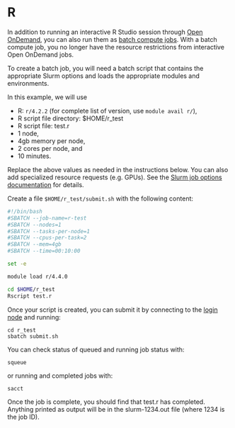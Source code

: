 # R

In addition to running an interactive R Studio session through [Open
OnDemand](https://docs.rcd.clemson.edu/openod/apps/r_studio_server/), you can also run
them as [batch compute
jobs](https://docs.rcd.clemson.edu/palmetto/jobs_slurm/submit/#submitting-a-batch-job-in-slurm).
With a batch compute job, you no longer have the resource restrictions from
interactive Open OnDemand jobs.

To create a batch job, you will need a batch script that contains the
appropriate Slurm options and loads the appropriate modules and environments.

In this example, we will use

- R: `r/4.2.2` (for complete list of version, use `module avail r/`),
- R script file directory: $HOME/r_test
- R script file: test.r
- 1 node,
- 4gb memory per node,
- 2 cores per node, and
- 10 minutes.

Replace the above values as needed in the instructions below. You can also add
specialized resource requests (e.g. GPUs). See the [Slurm job options
documentation](https://docs.rcd.clemson.edu/palmetto/jobs_slurm/submit/#slurm-job-submission-flags)
for details.

Create a file `$HOME/r_test/submit.sh` with the following content:

```sh
#!/bin/bash
#SBATCH --job-name=r-test
#SBATCH --nodes=1
#SBATCH --tasks-per-node=1
#SBATCH --cpus-per-task=2
#SBATCH --mem=4gb
#SBATCH --time=00:10:00

set -e

module load r/4.4.0

cd $HOME/r_test
Rscript test.r
```

Once your script is created, you can submit it by connecting to the [login
node](https://docs.rcd.clemson.edu/palmetto/connect/ssh/) and running:

```
cd r_test
sbatch submit.sh
```

You can check status of queued and running job status with:

```
squeue
```

or running and completed jobs with:

```
sacct
```

Once the job is complete, you should find that test.r has completed. Anything
printed as output will be in the slurm-1234.out file (where 1234 is the job
ID).
